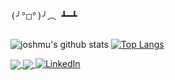 <!-- GIF -->
<!-- <img src="https://media.giphy.com/media/6P5ghEyGd6Kqs/giphy.gif" width="600" height="200"> -->

<pre style="display:inline-block;">
(╯°□°)╯︵ ┻━┻
</pre>

![joshmu's github stats](https://github-readme-stats-joshmu.vercel.app/api?username=joshmu&count_private=true&show_icons=true&hide_rank=true&theme=dracula)
[![Top Langs](https://github-readme-stats-joshmu.vercel.app/api/top-langs/?username=joshmu&layout=compact&theme=dracula)](https://github.com/joshmu)

<a href="https://github.com/joshmu/periscope">
  <img align="center" src="https://github-readme-stats-joshmu.vercel.app/api/pin/?username=joshmu&repo=periscope&theme=dracula" />
</a>
<a href="https://github.com/joshmu/videonote">
  <img align="center" src="https://github-readme-stats-joshmu.vercel.app/api/pin/?username=joshmu&repo=videonote&theme=dracula" />
</a>

<a href="https://www.linkedin.com/in/joshmu" target="_blank">
  <img src="https://img.shields.io/badge/LinkedIn-%230077B5.svg?&style=flat-square&logo=linkedin&logoColor=white" alt="LinkedIn">
</a>
